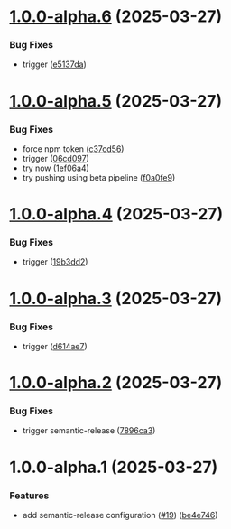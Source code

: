 # [1.0.0-alpha.6](https://github.com/VReippainen/hevy-mcp-server/compare/v1.0.0-alpha.5...v1.0.0-alpha.6) (2025-03-27)


### Bug Fixes

* trigger ([e5137da](https://github.com/VReippainen/hevy-mcp-server/commit/e5137da6b723249d6eda3f92bd1ab440a45dd28a))

# [1.0.0-alpha.5](https://github.com/VReippainen/hevy-mcp-server/compare/v1.0.0-alpha.4...v1.0.0-alpha.5) (2025-03-27)


### Bug Fixes

* force npm token ([c37cd56](https://github.com/VReippainen/hevy-mcp-server/commit/c37cd5684d71aff3f731c9d775612727bbb12769))
* trigger ([06cd097](https://github.com/VReippainen/hevy-mcp-server/commit/06cd0979d618054b6cd38a996f7e392c0cceae93))
* try now ([1ef06a4](https://github.com/VReippainen/hevy-mcp-server/commit/1ef06a4a91f0198c42e9c2c2efa10e024d84aabc))
* try pushing using beta pipeline ([f0a0fe9](https://github.com/VReippainen/hevy-mcp-server/commit/f0a0fe9bbe7729b7137f73f5d6820e88bc279ef9))

# [1.0.0-alpha.4](https://github.com/VReippainen/hevy-mcp-server/compare/v1.0.0-alpha.3...v1.0.0-alpha.4) (2025-03-27)


### Bug Fixes

* trigger ([19b3dd2](https://github.com/VReippainen/hevy-mcp-server/commit/19b3dd27fd53440e89d7fac32a73f081c35a4960))

# [1.0.0-alpha.3](https://github.com/VReippainen/hevy-mcp-server/compare/v1.0.0-alpha.2...v1.0.0-alpha.3) (2025-03-27)


### Bug Fixes

* trigger ([d614ae7](https://github.com/VReippainen/hevy-mcp-server/commit/d614ae7c9acfac4ea3d8ff55cf7b03b72e5ca62e))

# [1.0.0-alpha.2](https://github.com/VReippainen/hevy-mcp-server/compare/v1.0.0-alpha.1...v1.0.0-alpha.2) (2025-03-27)


### Bug Fixes

* trigger semantic-release ([7896ca3](https://github.com/VReippainen/hevy-mcp-server/commit/7896ca3e16dd871904991fc2b7a6a3c6642a8ff7))

# 1.0.0-alpha.1 (2025-03-27)


### Features

* add semantic-release configuration ([#19](https://github.com/VReippainen/hevy-mcp-server/issues/19)) ([be4e746](https://github.com/VReippainen/hevy-mcp-server/commit/be4e7465ed1fe12ffbc9d61c34013a5a598fdbc6))
